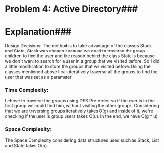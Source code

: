 # Problem 4: Active Directory###
# Explanation### 
Design Decisions:
The method is to take advantage of the classes Stack and State, Stack was chosen because we need to traverse the group children to find the user and the reason behind the class State is because we don't want to search for a user in a group that we visited before. So I did a little modification to store the groups that we visited before.
Using the classes mentioned above I can iteratively traverse all the groups to find the user that was set as a parameter
### Time Complexity:
I chose to traverse the groups using DFS Pre-order, so if the user is in the first group we could find him, without visiting the other groups. Considering that we are traversing groups iteratively takes O(g) and inside of it, we're checking if the user is group users takes O(u). In the end, we have O(g * u)
### Space Complexity:
The Space Complexity considering data structures used such as Stack, List and State takes O(n).